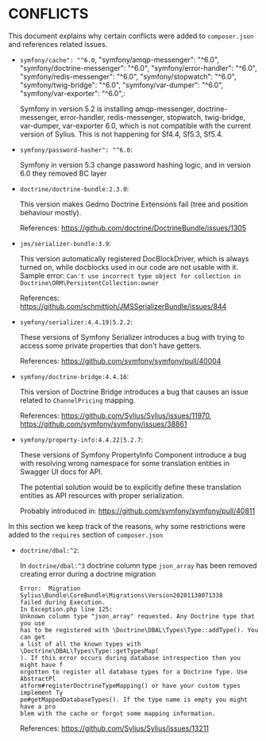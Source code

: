 # CONFLICTS

This document explains why certain conflicts were added to `composer.json` and
references related issues.

 - `symfony/cache": "^6.0`, "symfony/amqp-messenger": "^6.0", "symfony/doctrine-messenger": "^6.0", 
"symfony/error-handler": "^6.0", "symfony/redis-messenger": "^6.0", "symfony/stopwatch": "^6.0", "symfony/twig-bridge": "^6.0", 
"symfony/var-dumper": "^6.0", "symfony/var-exporter": "^6.0",:

   Symfony in version 5.2 is installing amqp-messenger, doctrine-messenger, error-handler, redis-messenger, stopwatch, 
twig-bridge, var-dumper, var-exporter 6.0, which is not compatible with the current version of Sylius. This is not happening for Sf4.4, Sf5.3, Sf5.4. 

 - `symfony/password-hasher": "^6.0`:

   Symfony in version 5.3 change password hashing logic, and in version 6.0 they removed BC layer

 - `doctrine/doctrine-bundle:2.3.0`:

   This version makes Gedmo Doctrine Extensions fail (tree and position behaviour mostly).

   References: https://github.com/doctrine/DoctrineBundle/issues/1305

 - `jms/serializer-bundle:3.9`:

   This version automatically registered DocBlockDriver, which is always turned on, while docblocks used in our code are not usable with it. Sample error:
   `Can't use incorrect type object for collection in Doctrine\ORM\PersistentCollection:owner`

   References: https://github.com/schmittjoh/JMSSerializerBundle/issues/844

 - `symfony/serializer:4.4.19|5.2.2`:

   These versions of Symfony Serializer introduces a bug with trying to access some private properties that don't have getters.
   
   References: https://github.com/symfony/symfony/pull/40004

 - `symfony/doctrine-bridge:4.4.16`:

   This version of Doctrine Bridge introduces a bug that causes an issue related to `ChannelPricing` mapping.

   References: https://github.com/Sylius/Sylius/issues/11970, https://github.com/symfony/symfony/issues/38861

 - `symfony/property-info:4.4.22|5.2.7`:

   These versions of Symfony PropertyInfo Component introduce a bug with resolving wrong namespace for some translation entities 
   in Swagger UI docs for API.
   
   The potential solution would be to explicitly define these translation entities as API resources with proper serialization.

   Probably introduced in: https://github.com/symfony/symfony/pull/40811

In this section we keep track of the reasons, why some restrictions were added to the `requires` section of `composer.json`

- `doctrine/dbal:^2`:

  In `doctrine/dbal:^3` doctrine column type `json_array` has been removed creating error during a
  doctrine migration

   ```
   Error:  Migration Sylius\Bundle\CoreBundle\Migrations\Version20201130071338
   failed during Execution.
   In Exception.php line 125:
   Unknown column type "json_array" requested. Any Doctrine type that you use   
   has to be registered with \Doctrine\DBAL\Types\Type::addType(). You can get  
   a list of all the known types with \Doctrine\DBAL\Types\Type::getTypesMap(  
   ). If this error occurs during database introspection then you might have f  
   orgotten to register all database types for a Doctrine Type. Use AbstractPl  
   atform#registerDoctrineTypeMapping() or have your custom types implement Ty  
   pe#getMappedDatabaseTypes(). If the type name is empty you might have a pro  
   blem with the cache or forgot some mapping information.
   ```

  References: https://github.com/Sylius/Sylius/issues/13211
